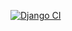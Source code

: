 [![Django CI](https://github.com/dframanda/drf-api/actions/workflows/django.yml/badge.svg?branch=main)](https://github.com/dframanda/drf-api/actions/workflows/django.yml)
